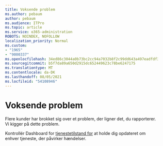 ```yaml
---
title: Voksende problem
ms.author: pebaum
author: pebaum
ms.audience: ITPro
ms.topic: article
ms.service: o365-administration
ROBOTS: NOINDEX, NOFOLLOW
localization_priority: Normal
ms.custom:
- "1965"
- "9000337"
ms.openlocfilehash: 34ed86c3044a0b73bc2cc94a7032b8f2c99dd643a497eadfdf3b26172c1200df
ms.sourcegitcommit: b5f7da89a650d2915dc652449623c78be6247175
ms.translationtype: MT
ms.contentlocale: da-DK
ms.lasthandoff: 08/05/2021
ms.locfileid: "54108946"
---
```

# <a name="emerging-issue"></a>Voksende problem

Flere kunder har brokket sig over et problem, der ligner det, du rapporterer. Vi kigger på dette problem.

Kontrollér Dashboard for [tjenestetilstand for](https://admin.microsoft.com/adminportal/home#/servicehealth) at holde dig opdateret om enhver tjeneste, der påvirker hændelser.